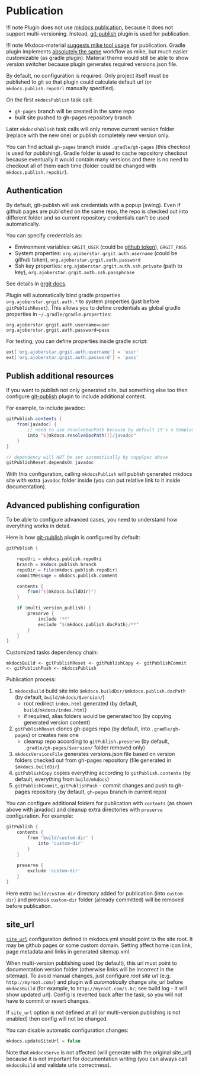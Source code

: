 # Publication

!!! note
    Plugin does not use [mkdocs publication](http://www.mkdocs.org/#deploying), because it does not support
    multi-versioning. Instead, [git-publish](https://github.com/ajoberstar/gradle-git-publish) plugin is used for publication.

!!! note
    Mkdocs-material [suggests mike tool usage](https://squidfunk.github.io/mkdocs-material/setup/setting-up-versioning/) for publication.
    Gradle plugin implements [absolutely the same](multi-version.md#doc-version-switcher) workflow as mike, but much easier
    customizable (as gradle plugin). Material theme would still be able to show version switcher because
    plugin generates required versions.json file.

By default, no configuration is required. Only project itself must be published to git so that plugin could calculate default url 
(or `mkdocs.publish.repoUrl` manually specified).

On the first `mkdocsPublish` task call:

* `gh-pages` branch will be created in the same repo
* built site pushed to gh-pages repository branch 

Later `mkdocsPublish` task calls will only remove current version folder (replace with the new one)
or publish completely new version only.

You can find actual `gh-pages` branch inside `.gradle/gh-pages` (this checkout is used for publishing). 
Gradle folder is used to cache repository checkout because eventually it would contain many versions
and there is no need to checkout all of them each time (folder could be changed with `mkdocs.publish.repoDir`).

## Authentication

By default, git-publish will ask credentials with a popup (swing). Even if github pages are published on the same repo,
the repo is checked out into different folder and so current repository credentials can't be used automatically.  

You can specify credentials as:

* Environment variables: `GRGIT_USER` (could be [github token](https://help.github.com/articles/creating-a-personal-access-token-for-the-command-line/)), `GRGIT_PASS`
* System properties: `org.ajoberstar.grgit.auth.username` (could be github token), `org.ajoberstar.grgit.auth.password`
* Ssh key properties: `org.ajoberstar.grgit.auth.ssh.private` (path to key), `org.ajoberstar.grgit.auth.ssh.passphrase`

See details in [grgit docs](http://ajoberstar.org/grgit/grgit-authentication.html).

Plugin will automatically bind gradle properties `org.ajoberstar.grgit.auth.*` to system properties (just before `gitPublishReset`).
This allows you to define credentials as global gradle properties in `~/.gradle/gradle.properties`:

```properties
org.ajoberstar.grgit.auth.username=user
org.ajoberstar.grgit.auth.password=pass
```

For testing, you can define properties inside gradle script:

```groovy
ext['org.ajoberstar.grgit.auth.username'] = 'user'
ext['org.ajoberstar.grgit.auth.password'] = 'pass'  
```

## Publish additional resources

If you want to publish not only generated site, but something else too then configure
[git-publish](https://github.com/ajoberstar/gradle-git-publish) plugin to include additional content.

For example, to include javadoc:

```groovy
gitPublish.contents {
    from(javadoc) {
        // need to use resolveDocPath because by default it's a template 
        into "${mkdocs.resolveDocPath()}/javadoc"
    }
}

// dependency will NOT be set automatically by copySpec above
gitPublishReset.dependsOn javadoc
```

With this configuration, calling `mkdocsPublish` will publish generated mkdocs site
with extra `javadoc` folder inside (you can put relative link to it inside documentation).

## Advanced publishing configuration

To be able to configure advanced cases, you need to understand how everything works in detail.

Here is how [git-publish](https://github.com/ajoberstar/gradle-git-publish) plugin is configured by default:

```groovy
gitPublish {

    repoUri = mkdocs.publish.repoUri
    branch = mkdocs.publish.branch
    repoDir = file(mkdocs.publish.repoDir)
    commitMessage = mkdocs.publish.comment

    contents {
        from("${mkdocs.buildDir}")
    }

    if (multi_version_publish) {
        preserve {
            include '**'
            exclude "${mkdocs.publish.docPath}/**"
        }
    }    
}
```

Customized tasks dependency chain:
```
mkdocsBuild <- gitPublishReset <- gitPublishCopy <- gitPublishCommit <- gitPublishPush <- mkdocsPublish
```

Publication process:

1. `mkdocsBuild` build site into  `$mkdocs.buildDir/$mkdocs.publish.docPath` (by default, `build/mkdocs/$version/`)
    - root redirect `index.html` generated (by default, `build/mkdocs/index.html`)
    - if required, alias folders would be generated too (by copying generated version content)
2. `gitPublishReset` clones gh-pages repo (by default, into `.gradle/gh-pages`) or creates new one
    - cleanup repo according to `gitPublish.preserve` (by default, `.gradle/gh-pages/$version/` folder removed only)
3. `mkdocsVersionsFile` generates versions.json file based on version folders checked out from gh-pages repository
   (file generated in `$mkdocs.buildDir`)
4. `gitPublishCopy` copies everything according to `gitPublish.contents` (by default, everything from `build/mkdocs`)
5. `gitPublishCommit`, `gitPublishPush` - commit changes and push to gh-pages repository (by default, `gh-pages` branch in current repo)

You can configure additional folders for publication with `contents` (as shown above with javadoc) 
and cleanup extra directories with `preserve` configuration. For example:

```groovy
gitPublish {
    contents {
        from 'build/custom-dir' {
            into 'custom-dir'        
        }
    }
    
    preserve {
        exclude 'custom-dir'
    }
}
```

Here extra `build/custom-dir` directory added for publication (into `custom-dir`)
and previous `custom-dir` folder (already committed) will be removed before publication.

## site_url

[`site_url`](http://www.mkdocs.org/user-guide/configuration/#site_url) configuration defined in mkdocs.yml should point to the site root. It may be github pages or some custom domain.
Setting affect home icon link, page metadata and links in generated sitemap.xml.

When multi-version publishing used (by default), this url must point to documentation version folder
(otherwise links will be incorrect in the sitemap). To avoid manual changes, just configure *root site url* (e.g. `http://myroot.com/`) and 
plugin will *automatically* change site_url before `mkdocsBuild` (for example, to `http://myroot.com/1.0/`; see build log - it will show updated url). 
Config is reverted back after the task, so you will not have to commit or revert changes.

If `site_url` option is not defined at all (or multi-version publishing is not enabled) then
config will not be changed.

You can disable automatic configuration changes:

```groovy
mkdocs.updateSiteUrl = false
```

Note that `mkdocsServe` is not affected (will generate with the original site_url) because it is
not important for documentation writing (you can always call `mkdocsBuild` and validate urls correctness).
